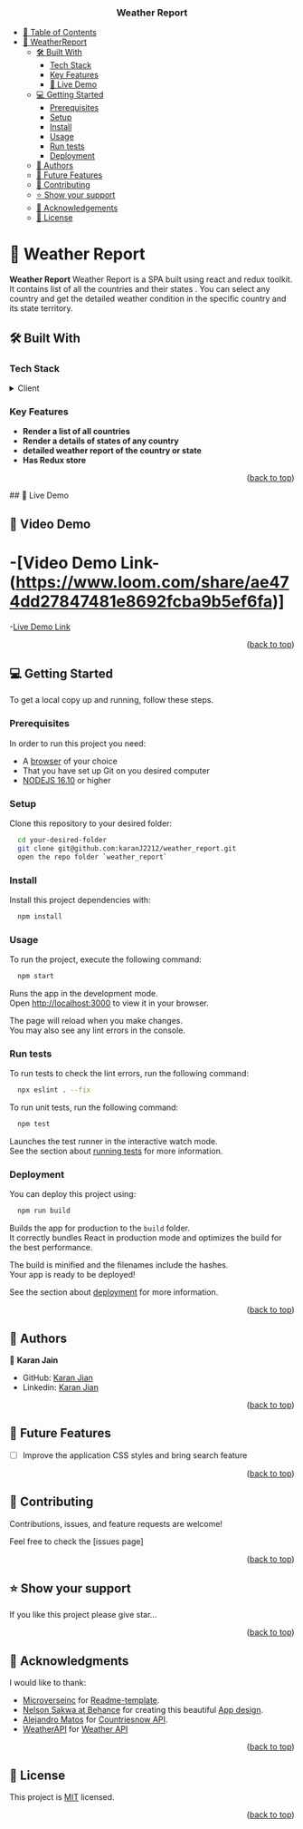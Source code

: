 <div align="center">
  <h3><b>Weather Report</b></h3>

</div>

- [📗 Table of Contents](#-table-of-contents)
- [📖 WeatherReport](#-to-do-list-)
  - [🛠 Built With ](#-built-with-)
    - [Tech Stack ](#tech-stack-)
    - [Key Features ](#key-features-)
    - [🚀 Live Demo](#live-demo)
  - [💻 Getting Started ](#-getting-started-)
    - [Prerequisites](#prerequisites)
    - [Setup](#setup)
    - [Install](#install)
    - [Usage](#usage)
    - [Run tests](#run-tests)
    - [Deployment](#deployment)
  - [👥 Authors ](#-authors-)
  - [🔭 Future Features ](#-future-features-)
  - [🤝 Contributing ](#-contributing-)
  - [⭐️ Show your support ](#️-show-your-support-)
  - [🙏 Acknowledgements](#acknowledgements)
  - [📝 License ](#-license-)

# 📖 Weather Report<a name="about-project"></a>

**Weather Report** Weather Report is a SPA built using react and redux toolkit. It contains list of all the countries and their states . You can select any country and get the detailed weather condition in the specific country and its state territory.

## 🛠 Built With <a name="built-with"></a>

### Tech Stack <a name="tech-stack"></a>

<details>
  <summary>Client</summary>
  <ul>
    <li>HTML</li>
    <li>Javascript</li>
    <li>CSS</li>
    <li>React</li>
  </ul>
</details>

### Key Features <a name="key-features"></a>

- **Render a list of all countries**
- **Render a details of states of any country**
- **detailed weather report of the country or state**
- **Has Redux store**

<p align="right">(<a href="#readme-top">back to top</a>)</p>
## 🚀 Live Demo <a name="live-demo"></a>


## 🚀 Video Demo <a name="live-demo"></a>

-[Video Demo Link-(https://www.loom.com/share/ae474dd27847481e8692fcba9b5ef6fa)]
=======
-[Live Demo Link](https://weather-report22.netlify.app)


<p align="right">(<a href="#readme-top">back to top</a>)</p>

## 💻 Getting Started <a name="getting-started"></a>

To get a local copy up and running, follow these steps.

### Prerequisites

In order to run this project you need:

- A [browser](https://www.google.com/search?q=what+is+a+browser&oq=what+is+a+browser&aqs=chrome..69i57.2748j0j1&sourceid=chrome&ie=UTF-8) of your choice
- That you have set up Git on you desired computer
- [NODEJS 16.10](https://nodejs.org/en) or higher

### Setup

Clone this repository to your desired folder:

```sh
  cd your-desired-folder
  git clone git@github.com:karanJ2212/weather_report.git
  open the repo folder `weather_report`
```

### Install

Install this project dependencies with:

```sh
  npm install
```

### Usage

To run the project, execute the following command:

```sh
  npm start
```

Runs the app in the development mode.\
Open [http://localhost:3000](http://localhost:3000) to view it in your browser.

The page will reload when you make changes.\
You may also see any lint errors in the console.

### Run tests

To run tests to check the lint errors, run the following command:

```sh
  npx eslint . --fix
```

To run unit tests, run the following command:

```sh
  npm test
```

Launches the test runner in the interactive watch mode.\
See the section about [running tests](https://facebook.github.io/create-react-app/docs/running-tests) for more information.

### Deployment

You can deploy this project using:

```sh
  npm run build

```

Builds the app for production to the `build` folder.\
It correctly bundles React in production mode and optimizes the build for the best performance.

The build is minified and the filenames include the hashes.\
Your app is ready to be deployed!

See the section about [deployment](https://facebook.github.io/create-react-app/docs/deployment) for more information.

<p align="right">(<a href="#readme-top">back to top</a>)</p>

## 👥 Authors <a name="authors"></a>

👤 **Karan Jain**

- GitHub: [Karan Jian](https://github.com/karanJ2212)
- Linkedin: [Karan Jian](https://www.linkedin.com/in/karanjain2212/)

<p align="right">(<a href="#readme-top">back to top</a>)</p>

## 🔭 Future Features <a name="future-features"></a>

- [ ] Improve the application CSS styles and bring search feature

<p align="right">(<a href="#readme-top">back to top</a>)</p>

## 🤝 Contributing <a name="contributing"></a>

Contributions, issues, and feature requests are welcome!

Feel free to check the [issues page]

<p align="right">(<a href="#readme-top">back to top</a>)</p>

## ⭐️ Show your support <a name="support"></a>

If you like this project please give star...

<p align="right">(<a href="#readme-top">back to top</a>)</p>

<!-- ACKNOWLEDGEMENTS -->
## 🙏 Acknowledgments <a name="acknowledgements"></a>


 I would like to thank:
- [Microverseinc](https://github.com/microverseinc) for [Readme-template](https://github.com/microverseinc/readme-template).
- [Nelson Sakwa at Behance](https://www.behance.net/sakwadesignstudio) for creating this beautiful [App design](https://www.behance.net/gallery/31579789/Ballhead-App-(Free-PSDs)).
- [Alejandro Matos](https://gitlab.com/amatos) for [ Countriesnow API](https://countriesnow.space/api).
- [WeatherAPI](https://api.weatherapi.com) for [Weather API](https://api.weatherapi.com)


<p align="right">(<a href="#readme-top">back to top</a>)</p>

## 📝 License <a name="license"></a>

This project is [MIT](./LICENSE) licensed.

<p align="right">(<a href="#readme-top">back to top</a>)</p>
